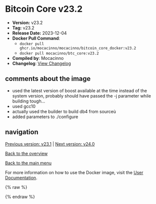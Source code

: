 # Bitcoin Core v23.2

- **Version:** v23.2
- **Tag:** v23.2
- **Release Date:** 2023-12-04
- **Docker Pull Command**:
  - `docker pull ghcr.io/mocacinno/mocacinno/bitcoin_core_docker:v23.2`
  - `docker pull mocacinno/btc_core:v23.2`
- **Compiled by**: Mocacinno
- **Changelog**: [View Changelog](https://github.com/bitcoin/bitcoin/blob/v23.2/doc/release-notes.md)

## comments about the image

- used the latest version of boost available at the time instead of the system version, probably should have passed the -j parameter while building tough...
- used gcc10
- actually used the builder to build db4 from sourceù
- added parameters to ./configure

## navigation

[Previous version: v23.1](./v23.1.md) | [Next version: v24.0](./v24.0.md)

[Back to the overview](./Readme.md)

[Back to the main menu](../Readme.md)

For more information on how to use the Docker image, visit the [User Documentation](../userdocs/Readme.md).

<!-- Google tag (gtag.js) -->
{% raw %}
<script async src="https://www.googletagmanager.com/gtag/js?id=G-BPC6NC6FF9"></script>
<script>
  window.dataLayer = window.dataLayer || [];
  function gtag(){dataLayer.push(arguments);}
  gtag('js', new Date());
  gtag('config', 'G-BPC6NC6FF9');
</script>
{% endraw %}
